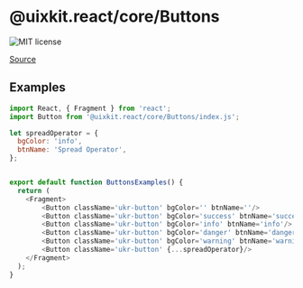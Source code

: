 # @uixkit.react/core/Buttons

![MIT license](https://badgen.now.sh/badge/license/MIT)

[Source](https://github.com/xizon/uix-kit-react/tree/master/src/client/components/Buttons)


## Examples

```js
import React, { Fragment } from 'react';
import Button from '@uixkit.react/core/Buttons/index.js';

let spreadOperator = {
  bgColor: 'info',
  btnName: 'Spread Operator',
};


export default function ButtonsExamples() {
  return (
    <Fragment>
		<Button className='ukr-button' bgColor='' btnName=''/>
		<Button className='ukr-button' bgColor='success' btnName='success'/>
		<Button className='ukr-button' bgColor='info' btnName='info'/>
		<Button className='ukr-button' bgColor='danger' btnName='danger'/>
		<Button className='ukr-button' bgColor='warning' btnName='warning'/>
		<Button className='ukr-button' {...spreadOperator}/>
    </Fragment>
  );
}

```
